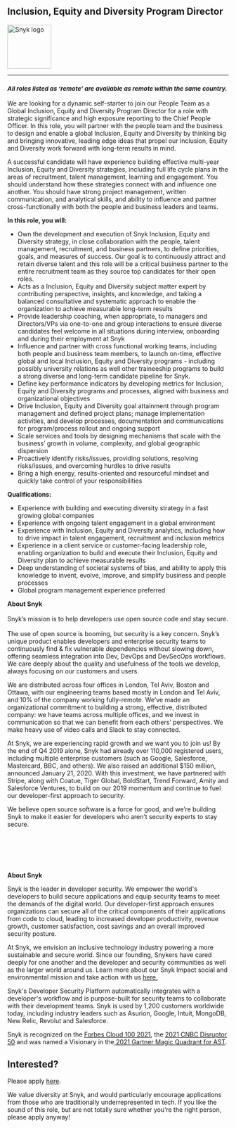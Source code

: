 Inclusion, Equity and Diversity Program Director
---

<img src="https://res.cloudinary.com/snyk/image/upload/v1537345894/press-kit/brand/logo-black.png" width="100" alt="Snyk logo" />

<hr>
<h3><em><strong><sub>All roles listed as ‘remote’ are available as remote within the same country.</sub></strong></em></h3>
<p><span style="font-weight: 400;">We are looking for a dynamic self-starter to join our People Team as a Global Inclusion, Equity and Diversity Program Director for a role with strategic significance and high exposure reporting to the Chief People Officer. In this role, you will partner with the people team and the business to design and enable a global Inclusion, Equity and Diversity by thinking big and bringing innovative, leading edge ideas that propel our Inclusion, Equity and Diversity&nbsp;work forward with long-term results in mind.&nbsp;</span></p>
<p><span style="font-weight: 400;">A successful candidate will have experience building effective multi-year Inclusion, Equity and Diversity strategies, including full life cycle plans in the areas of recruitment, talent management, learning and engagement. You should understand how these strategies connect with and influence one another. You should have strong project management, written communication, and analytical skills, and ability to influence and partner cross-functionally with both the people and business leaders and teams.</span></p>
<p><strong>In this role, you will:</strong></p>
<ul>
<li style="font-weight: 400;"><span style="font-weight: 400;">Own the development and execution of Snyk Inclusion, Equity and Diversity strategy, in close collaboration with the people, talent management, recruitment, and business partners, to define priorities, goals, and measures of success. Our goal is to continuously attract and retain diverse talent and this role will be a critical business partner to the entire recruitment team as they source top candidates for their open roles.</span></li>
<li style="font-weight: 400;"><span style="font-weight: 400;">Acts as a Inclusion, Equity and Diversity subject matter expert by contributing perspective, insights, and knowledge, and taking a balanced consultative and systematic approach to enable the organization to achieve measurable long-term results</span></li>
<li style="font-weight: 400;"><span style="font-weight: 400;">Provide leadership coaching, when appropriate, to managers and Directors/VPs via one-to-one and group interactions to ensure diverse candidates feel welcome in all situations during interview, onboarding and during their employment at Snyk</span></li>
<li style="font-weight: 400;"><span style="font-weight: 400;">Influence and partner with cross functional working teams, including both people and business team members, to launch on-time, effective global and local Inclusion, Equity and Diversity programs - including possibly university relations as well other traineeship programs to build a strong diverse and long-term candidate pipeline for Snyk.</span></li>
<li style="font-weight: 400;"><span style="font-weight: 400;">Define key performance indicators by developing metrics for Inclusion, Equity and Diversity programs and processes, aligned with business and organizational objectives</span></li>
<li style="font-weight: 400;"><span style="font-weight: 400;">Drive Inclusion, Equity and Diversity goal attainment through program management and defined project plans; manage implementation activities, and develop processes, documentation and communications for program/process rollout and ongoing support</span></li>
<li style="font-weight: 400;"><span style="font-weight: 400;">Scale services and tools by designing mechanisms that scale with the business’ growth in volume, complexity, and global geographic dispersion</span></li>
<li style="font-weight: 400;"><span style="font-weight: 400;">Proactively identify risks/issues, providing solutions, resolving risks/issues, and overcoming hurdles to drive results</span></li>
<li style="font-weight: 400;"><span style="font-weight: 400;">Bring a high energy, results-oriented and resourceful mindset and quickly take control of your responsibilities</span></li>
</ul>
<p><strong>Qualifications:</strong></p>
<ul>
<li style="font-weight: 400;"><span style="font-weight: 400;">Experience with building and executing diversity strategy in a fast growing global companies<br></span></li>
<li style="font-weight: 400;"><span style="font-weight: 400;">Experience with ongoing talent engagement in a global environment</span></li>
<li style="font-weight: 400;"><span style="font-weight: 400;">Experience with Inclusion, Equity and Diversity analytics, including how to drive impact in talent engagement, recruitment and inclusion metrics</span></li>
<li style="font-weight: 400;"><span style="font-weight: 400;">Experience in a client service or customer-facing leadership role, enabling organization to build and execute their Inclusion, Equity and Diversity plan to achieve measurable results</span></li>
<li style="font-weight: 400;"><span style="font-weight: 400;">Deep understanding of societal systems of bias, and ability to apply this knowledge to invent, evolve, improve, and simplify business and people processes</span></li>
<li style="font-weight: 400;"><span style="font-weight: 400;">Global program management experience preferred&nbsp;</span></li>
</ul>
<p><strong>About Snyk</strong><strong><br></strong> <span style="font-weight: 400;"><br></span><span style="font-weight: 400;">Snyk’s mission is to help developers use open source code and stay secure.</span><span style="font-weight: 400;"><br></span> <span style="font-weight: 400;"><br></span><span style="font-weight: 400;">The use of open source is booming, but security is a key concern. Snyk’s unique product enables developers and enterprise security teams to continuously find &amp; fix vulnerable dependencies without slowing down, offering seamless integration into Dev, DevOps and DevSecOps workflows. We care deeply about the quality and usefulness of the tools we develop, always focusing on our customers and users.</span></p>
<p><span style="font-weight: 400;">We are distributed across four offices in London, Tel Aviv, Boston and Ottawa, with our engineering teams based mostly in London and Tel Aviv, and 10% of the company working fully-remote. We’ve made an organizational commitment to building a strong, effective, distributed company: we have teams across multiple offices, and we invest in communication so that we can benefit from each others’ perspectives. We make heavy use of video calls and Slack to stay connected.</span></p>
<p><span style="font-weight: 400;">At Snyk, we are experiencing rapid growth and we want you to join us! By the end of Q4 2019 alone, Snyk had already over 110,000 registered users, including multiple enterprise customers (such as Google, Salesforce, Mastercard, BBC, and others). We also raised an additional $150 million, announced January 21, 2020. With this investment, we have partnered with Stripe, along with Coatue, Tiger Global, BoldStart, Trend Forward, Amity and Salesforce Ventures, to build on our 2019 momentum and continue to fuel our developer-first approach to security.</span></p>
<p><span style="font-weight: 400;">We believe open source software is a force for good, and we’re building Snyk to make it easier for developers who aren’t security experts to stay secure.&nbsp;</span></p>
<h3><br><br><br></h3><div class="content-conclusion"><p><strong>About Snyk</strong></p>
<p><span style="font-weight: 400;">Snyk is the leader in developer security. We empower the world's developers to build secure applications and equip security teams to meet the demands of the digital world. Our developer-first approach ensures organizations can secure all of the critical components of their applications from code to cloud, leading to increased developer productivity, revenue growth, customer satisfaction, cost savings and an overall improved security posture.&nbsp;</span></p>
<p><span style="font-weight: 400;">At Snyk, we envision an inclusive technology industry powering a more sustainable and secure world.</span> <span style="font-weight: 400;">Since our founding, Snykers have cared deeply for one another and the developer and security communities as well as the larger world around us. Learn more about our Snyk Impact social and environmental mission and take action with us </span><a href="https://snyk.io/about/snyk-impact/"><span style="font-weight: 400;">here.</span></a></p>
<p><span style="font-weight: 400;">Snyk's Developer Security Platform automatically integrates with a developer's workflow and is purpose-built for security teams to collaborate with their development teams. Snyk is used by 1,200 customers worldwide today, including industry leaders such as Asurion, Google, Intuit, MongoDB, New Relic, Revolut and Salesforce.</span></p>
<p><span style="font-weight: 400;">Snyk is recognized on the </span><a href="https://www.forbes.com/cloud100/#6f24b5ba5f94"><span style="font-weight: 400;">Forbes Cloud 100 2021</span></a><span style="font-weight: 400;">, the </span><a href="https://www.cnbc.com/2021/05/25/these-are-the-2021-cnbc-disruptor-50-companies.html"><span style="font-weight: 400;">2021 CNBC Disruptor 50</span></a><span style="font-weight: 400;"> and was named a Visionary in the</span><a href="https://snyk.io/blog/snyk-visionary-2021-gartner-magic-quadrant-for-ast/"><span style="font-weight: 400;"> 2021 Gartner Magic Quadrant for AST</span></a><span style="font-weight: 400;">.</span></p></div>

Interested?
---

Please apply [here](https://boards.greenhouse.io/snyk/jobs/5900150002#app).

We value diversity at Snyk, and would particularly encourage applications from those who are traditionally underrepresented in tech.
If you like the sound of this role, but are not totally sure whether you’re the right person, please apply anyway!
